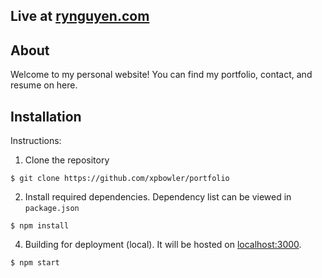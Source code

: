 ## Live at [rynguyen.com](https://rynguyen.com)

## About

Welcome to my personal website! You can find my portfolio, contact, and resume on here. 

## Installation

Instructions:
1. Clone the repository
```
$ git clone https://github.com/xpbowler/portfolio
```
2. Install required dependencies. Dependency list can be viewed in `package.json`
```
$ npm install 
```
4. Building for deployment (local). It will be hosted on [localhost:3000](http://localhost:3000).
```
$ npm start
```
